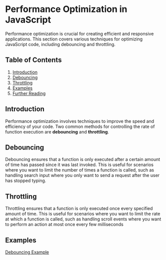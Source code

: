# Performance Optimization in JavaScript

Performance optimization is crucial for creating efficient and responsive applications. This section covers various techniques for optimizing JavaScript code, including debouncing and throttling.

## Table of Contents

1. [Introduction](#introduction)
2. [Debouncing](#debouncing)
3. [Throttling](#throttling)
4. [Examples](#Examples)
5. [Further Reading](#further-reading)

## Introduction

Performance optimization involves techniques to improve the speed and efficiency of your code. Two common methods for controlling the rate of function execution are **debouncing** and **throttling**.

## Debouncing

Debouncing ensures that a function is only executed after a certain amount of time has passed since it was last invoked. This is useful for scenarios where you want to limit the number of times a function is called, such as handling search input where you only want to send a request after the user has stopped typing.




## Throttling

Throttling ensures that a function is only executed once every specified amount of time. This is useful for scenarios where you want to limit the rate at which a function is called, such as handling scroll events where you want to perform an action at most once every few milliseconds

## Examples
[Debouncing Example](./debounce.ts)



